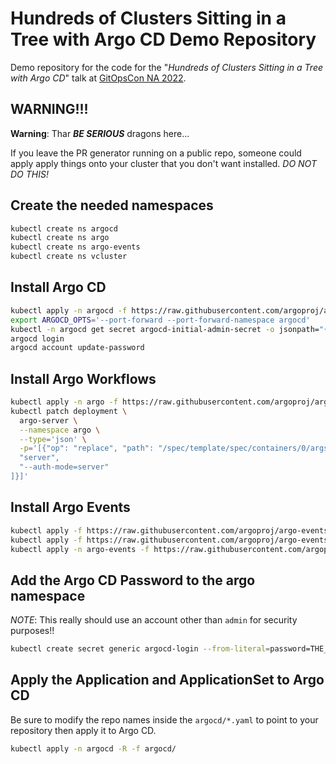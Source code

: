 # Hundreds of Clusters Sitting in a Tree with Argo CD Demo Repository

Demo repository for the code for the "_Hundreds of Clusters Sitting in a Tree with Argo CD_" talk at [GitOpsCon NA 2022](https://sched.co/1AR8S).

## WARNING!!!

**Warning**: Thar **_BE SERIOUS_** dragons here...

If you leave the PR generator running on a public repo, someone could apply apply things onto your cluster that you don't want installed. *DO NOT DO THIS!*

## Create the needed namespaces

```sh
kubectl create ns argocd
kubectl create ns argo
kubectl create ns argo-events
kubectl create ns vcluster
```

## Install Argo CD

```sh
kubectl apply -n argocd -f https://raw.githubusercontent.com/argoproj/argo-cd/stable/manifests/install.yaml
export ARGOCD_OPTS='--port-forward --port-forward-namespace argocd'
kubectl -n argocd get secret argocd-initial-admin-secret -o jsonpath="{.data.password}" | base64 -d; echo
argocd login
argocd account update-password
```

## Install Argo Workflows

```sh
kubectl apply -n argo -f https://raw.githubusercontent.com/argoproj/argo-workflows/stable/manifests/install.yaml
kubectl patch deployment \
  argo-server \
  --namespace argo \
  --type='json' \
  -p='[{"op": "replace", "path": "/spec/template/spec/containers/0/args", "value": [
  "server",
  "--auth-mode=server"
]}]'
```

## Install Argo Events

```sh
kubectl apply -f https://raw.githubusercontent.com/argoproj/argo-events/stable/manifests/install.yaml
kubectl apply -f https://raw.githubusercontent.com/argoproj/argo-events/stable/manifests/install-validating-webhook.yaml
kubectl apply -n argo-events -f https://raw.githubusercontent.com/argoproj/argo-events/stable/examples/eventbus/native.yaml
```

## Add the Argo CD Password to the argo namespace

*NOTE*: This really should use an account other than `admin` for security purposes!!

```sh
kubectl create secret generic argocd-login --from-literal=password=THE_ARGOCD_PASSWORD_FROM_ABOVE --from-literal=username=admin -n argo
```

## Apply the Application and ApplicationSet to Argo CD

Be sure to modify the repo names inside the `argocd/*.yaml` to point to your repository then apply it to Argo CD.

```sh
kubectl apply -n argocd -R -f argocd/
```
